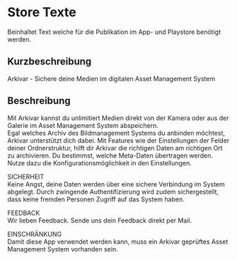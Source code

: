 # Store Texte
Beinhaltet Text welche für die Publikation im App- und Playstore benötigt werden.

## Kurzbeschreibung
Arkivar - Sichere deine Medien im digitalen Asset Management System

## Beschreibung
Mit Arkivar kannst du unlimitiert Medien direkt von der Kamera oder aus der Galerie im Asset Management System abspeichern.  
Egal welches Archiv des Bildmanagement Systems du anbinden möchtest, Arkivar unterstützt dich dabei. Mit Features wie der Einstellungen der Felder deiner Ordnerstruktur, hilft dir Arkivar die richtigen Daten am richtigen Ort zu archivieren. Du bestimmst, welche Meta-Daten übertragen werden. Nutze dazu die Konfigurationsmöglichkeit in den Einstellungen.

SICHERHEIT  
Keine Angst, deine Daten werden über eine sichere Verbindung im System abgelegt. Durch zwingende Authentifizierung wird zudem sichergestellt, dass keine fremden Personen Zugriff auf das System haben.

FEEDBACK   
Wir lieben Feedback. Sende uns dein Feedback direkt per Mail.  

EINSCHRÄNKUNG  
Damit diese App verwendet werden kann, muss ein Arkivar geprüftes Asset Management System vorhanden sein.